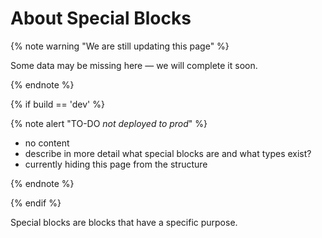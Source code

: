 # About Special Blocks

{% note warning "We are still updating this page" %}

Some data may be missing here — we will complete it soon.

{% endnote %}

{% if build == 'dev' %}

{% note alert "TO-DO _not deployed to prod_" %}

- no content
- describe in more detail what special blocks are and what types exist?
- currently hiding this page from the structure

{% endnote %}

{% endif %}

Special blocks are blocks that have a specific purpose.